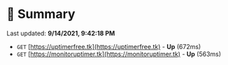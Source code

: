 # 📖 Summary
Last updated: **9/14/2021, 9:42:18 PM**

- `GET` [https://uptimerfree.tk](https://uptimerfree.tk) - **Up** (672ms)
- `GET` [https://monitoruptimer.tk](https://monitoruptimer.tk) - **Up** (563ms)

